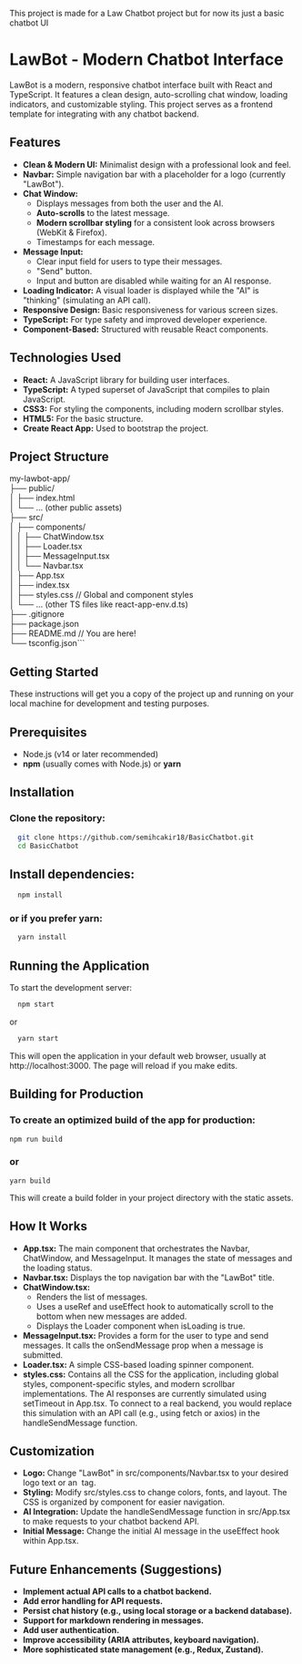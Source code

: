 This project is made for a Law Chatbot project  but for now its just a basic chatbot UI
# LawBot - Modern Chatbot Interface

LawBot is a modern, responsive chatbot interface built with React and TypeScript. It features a clean design, auto-scrolling chat window, loading indicators, and customizable styling. This project serves as a frontend template for integrating with any chatbot backend.

## Features

*   **Clean & Modern UI:** Minimalist design with a professional look and feel.
*   **Navbar:** Simple navigation bar with a placeholder for a logo (currently "LawBot").
*   **Chat Window:**
    *   Displays messages from both the user and the AI.
    *   **Auto-scrolls** to the latest message.
    *   **Modern scrollbar styling** for a consistent look across browsers (WebKit & Firefox).
    *   Timestamps for each message.
*   **Message Input:**
    *   Clear input field for users to type their messages.
    *   "Send" button.
    *   Input and button are disabled while waiting for an AI response.
*   **Loading Indicator:** A visual loader is displayed while the "AI" is "thinking" (simulating an API call).
*   **Responsive Design:** Basic responsiveness for various screen sizes.
*   **TypeScript:** For type safety and improved developer experience.
*   **Component-Based:** Structured with reusable React components.

## Technologies Used

*   **React:** A JavaScript library for building user interfaces.
*   **TypeScript:** A typed superset of JavaScript that compiles to plain JavaScript.
*   **CSS3:** For styling the components, including modern scrollbar styles.
*   **HTML5:** For the basic structure.
*   **Create React App:** Used to bootstrap the project.

## Project Structure
my-lawbot-app/   
├── public/        
│ ├── index.html    
│ └── ... (other public assets)    
├── src/    
│ ├── components/    
│ │ ├── ChatWindow.tsx    
│ │ ├── Loader.tsx   
│ │ ├── MessageInput.tsx   
│ │ └── Navbar.tsx    
│ ├── App.tsx   
│ ├── index.tsx   
│ ├── styles.css // Global and component styles    
│ └── ... (other TS files like react-app-env.d.ts)   
├── .gitignore    
├── package.json    
├── README.md // You are here!    
└── tsconfig.json```    

## Getting Started
These instructions will get you a copy of the project up and running on your local machine for development and testing purposes.
## Prerequisites
* Node.js (v14 or later recommended)
* **npm** (usually comes with Node.js) or **yarn**

## Installation
### Clone the repository:

```bash
  git clone https://github.com/semihcakir18/BasicChatbot.git
  cd BasicChatbot
```

## Install dependencies:

```bash
  npm install
```
### or if you prefer yarn:

```bash
  yarn install
```

## Running the Application

To start the development server:

```bash
  npm start
```

or

```bash
  yarn start
```

This will open the application in your default web browser, usually at http://localhost:3000. The page will reload if you make edits.

## Building for Production
### To create an optimized build of the app for production:
    npm run build
### or
    yarn build

This will create a build folder in your project directory with the static assets.

## How It Works

* **App.tsx:** The main component that orchestrates the Navbar, ChatWindow, and MessageInput. It manages the state of messages and the loading status.
* **Navbar.tsx:** Displays the top navigation bar with the "LawBot" title.
* **ChatWindow.tsx:**
    *    Renders the list of messages.
    *    Uses a useRef and useEffect hook to automatically scroll to the bottom when new messages are added.
    *    Displays the Loader component when isLoading is true.
* **MessageInput.tsx:** Provides a form for the user to type and send messages. It calls the onSendMessage prop when a message is submitted.
* **Loader.tsx:** A simple CSS-based loading spinner component.
* **styles.css:** Contains all the CSS for the application, including global styles, component-specific styles, and modern scrollbar implementations.
The AI responses are currently simulated using setTimeout in App.tsx. To connect to a real backend, you would replace this simulation with an API call (e.g., using fetch or axios) in the handleSendMessage function.

## Customization
* **Logo:** Change "LawBot" in src/components/Navbar.tsx to your desired logo text or an <img> tag.
* **Styling:** Modify src/styles.css to change colors, fonts, and layout. The CSS is organized by component for easier navigation.
* **AI Integration:** Update the handleSendMessage function in src/App.tsx to make requests to your chatbot backend API.
* **Initial Message:** Change the initial AI message in the useEffect hook within App.tsx.

## Future Enhancements (Suggestions)
* **Implement actual API calls to a chatbot backend.**
* **Add error handling for API requests.**
* **Persist chat history (e.g., using local storage or a backend database).**
* **Support for markdown rendering in messages.**
* **Add user authentication.**
* **Improve accessibility (ARIA attributes, keyboard navigation).**
* **More sophisticated state management (e.g., Redux, Zustand).**